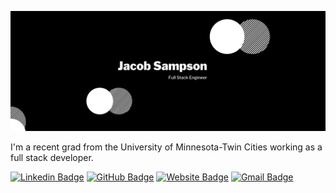 ![Header image](https://raw.githubusercontent.com/JacobSampsonGTT/JacobSampsonGTT/main/Assets/GitHub_Header.png)

I'm a recent grad from the University of Minnesota-Twin Cities working as a full stack developer.

[![Linkedin Badge](https://img.shields.io/badge/-JacobSampson-blue?style=flat-square&logo=Linkedin&logoColor=white&link=https://www.linkedin.com/in/jacob-i-sampson/)](https://www.linkedin.com/in/jacob-i-sampson/)
[![GitHub Badge](https://img.shields.io/badge/-JacobSampson-e4405f?style=flat-square&logo=GitHub&logoColor=white&link=https://github.com/JacobSampson/)](https://github.com/JacobSampson/)
[![Website Badge](https://img.shields.io/badge/-sampsonjacob.com-e34f26?style=flat-square&logo=HTML5&logoColor=white&link=https://sampsonjacob.com/)](https://sampsonjacob.com/)
[![Gmail Badge](https://img.shields.io/badge/-jacob.sampson@gtt.com-d14836?style=flat-square&logo=Gmail&logoColor=white&link=mailto:jacob.sampson@gtt.com)](mailto:jacob.sampson@gtt.com)
